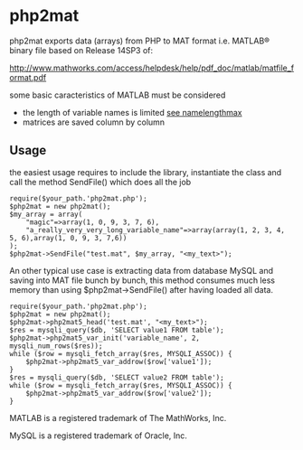 # php2mat
php2mat exports data (arrays) from PHP to MAT format i.e. MATLAB® binary file
based on Release 14SP3 of:

http://www.mathworks.com/access/helpdesk/help/pdf_doc/matlab/matfile_format.pdf

some basic caracteristics of MATLAB must be considered
* the length of variable names is limited [see namelengthmax](http://www.mathworks.com/access/helpdesk/help/techdoc/ref/namelengthmax.html)
* matrices are saved column by column



## Usage
the easiest usage requires to include the library, instantiate the class and call the method SendFile() which does all the job

```
require($your_path.'php2mat.php');
$php2mat = new php2mat();
$my_array = array(
    "magic"=>array(1, 0, 9, 3, 7, 6),
    "a_really_very_very_long_variable_name"=>array(array(1, 2, 3, 4, 5, 6),array(1, 0, 9, 3, 7,6))
);
$php2mat->SendFile("test.mat", $my_array, "<my_text>");
```

An other typical use case is
extracting data from database MySQL and saving
into MAT file bunch by bunch, this method 
consumes much less memory than using 
$php2mat->SendFile() after having loaded all data.

```
require($your_path.'php2mat.php');
$php2mat = new php2mat();
$php2mat->php2mat5_head('test.mat', "<my_text>");
$res = mysqli_query($db, 'SELECT value1 FROM table');
$php2mat->php2mat5_var_init('variable_name', 2, mysqli_num_rows($res));
while ($row = mysqli_fetch_array($res, MYSQLI_ASSOC)) {
    $php2mat->php2mat5_var_addrow($row['value1']);
}
$res = mysqli_query($db, 'SELECT value2 FROM table');
while ($row = mysqli_fetch_array($res, MYSQLI_ASSOC)) {
    $php2mat->php2mat5_var_addrow($row['value2']);
}
```

MATLAB is a registered trademark of The MathWorks, Inc.

MySQL is a registered trademark of Oracle, Inc.
